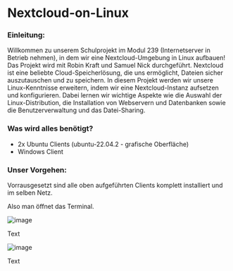 # Nextcloud-on-Linux

### Einleitung:

Willkommen zu unserem Schulprojekt im Modul 239 (Internetserver in Betrieb nehmen), in dem wir eine Nextcloud-Umgebung in Linux aufbauen! Das Projekt wird mit Robin Kraft und Samuel Nick durchgeführt. Nextcloud ist eine beliebte Cloud-Speicherlösung, die uns ermöglicht, Dateien sicher auszutauschen und zu speichern. In diesem Projekt werden wir unsere Linux-Kenntnisse erweitern, indem wir eine Nextcloud-Instanz aufsetzen und konfigurieren. Dabei lernen wir wichtige Aspekte wie die Auswahl der Linux-Distribution, die Installation von Webservern und Datenbanken sowie die Benutzerverwaltung und das Datei-Sharing. 

### Was wird alles benötigt?

- 2x Ubuntu Clients (ubuntu-22.04.2 - grafische Oberfläche)
- Windows Client


### Unser Vorgehen:

Vorrausgesetzt sind alle oben aufgeführten Clients komplett installiert und im selben Netz.

Also man öffnet das Terminal.

![image](https://github.com/samuelnickk/Nextcloud-on-Linux/assets/132668785/9a981979-d346-47aa-8e15-e85f48b0a6b9)

Text

![image](https://github.com/samuelnickk/Nextcloud-on-Linux/assets/132668785/d6b91119-1210-4e6c-931d-6748fa8728cf)

Text


